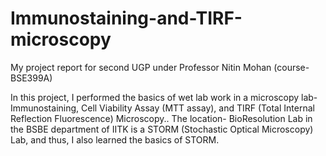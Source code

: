 # Immunostaining-and-TIRF-microscopy
My project report for second UGP under Professor Nitin Mohan (course- BSE399A)

In this project, I performed the basics of wet lab work in a microscopy lab- Immunostaining, Cell Viability Assay (MTT assay), and TIRF (Total Internal Reflection Fluorescence) Microscopy..
The location- BioResolution Lab in the BSBE department of IITK is a STORM (Stochastic Optical Microscopy) Lab, and thus, I also learned the basics of STORM.
